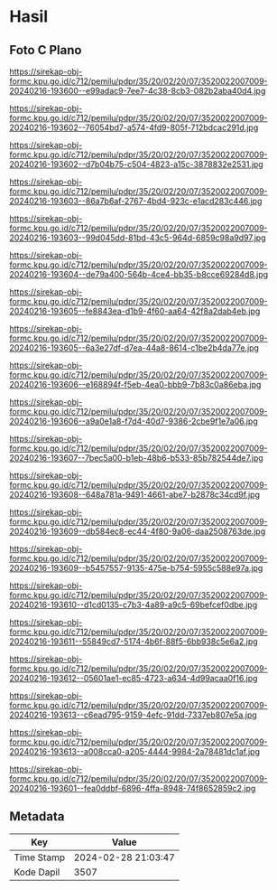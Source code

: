# Hasil

## Foto C Plano

https://sirekap-obj-formc.kpu.go.id/c712/pemilu/pdpr/35/20/02/20/07/3520022007009-20240216-193600--e99adac9-7ee7-4c38-8cb3-082b2aba40d4.jpg

https://sirekap-obj-formc.kpu.go.id/c712/pemilu/pdpr/35/20/02/20/07/3520022007009-20240216-193602--76054bd7-a574-4fd9-805f-712bdcac291d.jpg

https://sirekap-obj-formc.kpu.go.id/c712/pemilu/pdpr/35/20/02/20/07/3520022007009-20240216-193602--d7b04b75-c504-4823-a15c-3878832e2531.jpg

https://sirekap-obj-formc.kpu.go.id/c712/pemilu/pdpr/35/20/02/20/07/3520022007009-20240216-193603--86a7b6af-2767-4bd4-923c-e1acd283c446.jpg

https://sirekap-obj-formc.kpu.go.id/c712/pemilu/pdpr/35/20/02/20/07/3520022007009-20240216-193603--99d045dd-81bd-43c5-964d-6859c98a9d97.jpg

https://sirekap-obj-formc.kpu.go.id/c712/pemilu/pdpr/35/20/02/20/07/3520022007009-20240216-193604--de79a400-564b-4ce4-bb35-b8cce69284d8.jpg

https://sirekap-obj-formc.kpu.go.id/c712/pemilu/pdpr/35/20/02/20/07/3520022007009-20240216-193605--fe8843ea-d1b9-4f60-aa64-42f8a2dab4eb.jpg

https://sirekap-obj-formc.kpu.go.id/c712/pemilu/pdpr/35/20/02/20/07/3520022007009-20240216-193605--6a3e27df-d7ea-44a8-8614-c1be2b4da77e.jpg

https://sirekap-obj-formc.kpu.go.id/c712/pemilu/pdpr/35/20/02/20/07/3520022007009-20240216-193606--e168894f-f5eb-4ea0-bbb9-7b83c0a86eba.jpg

https://sirekap-obj-formc.kpu.go.id/c712/pemilu/pdpr/35/20/02/20/07/3520022007009-20240216-193606--a9a0e1a8-f7d4-40d7-9386-2cbe9f1e7a06.jpg

https://sirekap-obj-formc.kpu.go.id/c712/pemilu/pdpr/35/20/02/20/07/3520022007009-20240216-193607--7bec5a00-b1eb-48b6-b533-85b782544de7.jpg

https://sirekap-obj-formc.kpu.go.id/c712/pemilu/pdpr/35/20/02/20/07/3520022007009-20240216-193608--648a781a-9491-4661-abe7-b2878c34cd9f.jpg

https://sirekap-obj-formc.kpu.go.id/c712/pemilu/pdpr/35/20/02/20/07/3520022007009-20240216-193609--db584ec8-ec44-4f80-9a06-daa2508763de.jpg

https://sirekap-obj-formc.kpu.go.id/c712/pemilu/pdpr/35/20/02/20/07/3520022007009-20240216-193609--b5457557-9135-475e-b754-5955c588e97a.jpg

https://sirekap-obj-formc.kpu.go.id/c712/pemilu/pdpr/35/20/02/20/07/3520022007009-20240216-193610--d1cd0135-c7b3-4a89-a9c5-69befcef0dbe.jpg

https://sirekap-obj-formc.kpu.go.id/c712/pemilu/pdpr/35/20/02/20/07/3520022007009-20240216-193611--55849cd7-5174-4b6f-88f5-6bb938c5e6a2.jpg

https://sirekap-obj-formc.kpu.go.id/c712/pemilu/pdpr/35/20/02/20/07/3520022007009-20240216-193612--05601ae1-ec85-4723-a634-4d99acaa0f16.jpg

https://sirekap-obj-formc.kpu.go.id/c712/pemilu/pdpr/35/20/02/20/07/3520022007009-20240216-193613--c6ead795-9159-4efc-91dd-7337eb807e5a.jpg

https://sirekap-obj-formc.kpu.go.id/c712/pemilu/pdpr/35/20/02/20/07/3520022007009-20240216-193613--a008cca0-a205-4444-9984-2a78481dc1af.jpg

https://sirekap-obj-formc.kpu.go.id/c712/pemilu/pdpr/35/20/02/20/07/3520022007009-20240216-193601--fea0ddbf-6896-4ffa-8948-74f8652859c2.jpg


## Metadata

| Key        | Value               |
| ---------- | ------------------- |
| Time Stamp | 2024-02-28 21:03:47 |
| Kode Dapil | 3507                |



